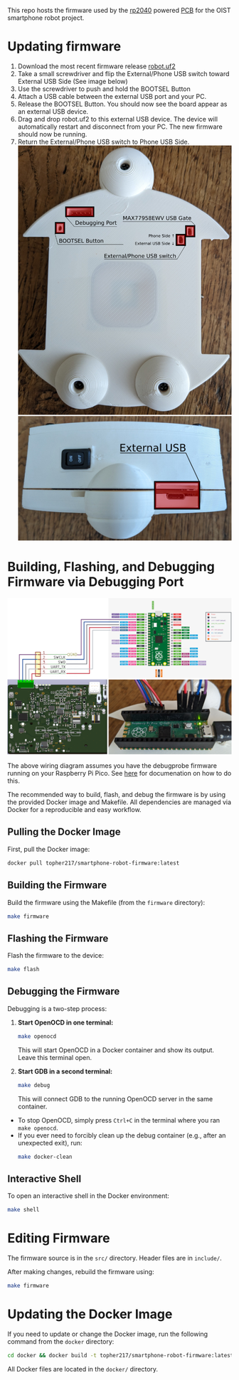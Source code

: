 This repo hosts the firmware used by the [rp2040](https://www.raspberrypi.com/documentation/microcontrollers/rp2040.html#software-development) powered [PCB](https://github.com/oist/smartphone-robot-cad/tree/pcb) for the OIST smartphone robot project.

# Updating firmware

1. Download the most recent firmware release [robot.uf2](https://github.com/oist/smartphone-robot-firmware/releases/latest)
2. Take a small screwdriver and flip the External/Phone USB switch toward External USB Side (See image below)
3. Use the screwdriver to push and hold the BOOTSEL Button
4. Attach a USB cable between the external USB port and your PC.
5. Release the BOOTSEL Button. You should now see the board appear as an external USB device.
6. Drag and drop robot.uf2 to this external USB device. The device will automatically restart and disconnect from your PC. The new firmware should now be running.
7. Return the External/Phone USB switch to Phone USB Side.
![robot bottom](media/robotBottom.png)
![robot_back](media/robotBack.png)

# Building, Flashing, and Debugging Firmware via Debugging Port

![firmware wiring](media/firmwareWiring.png)

The above wiring diagram assumes you have the debugprobe firmware running on your Raspberry Pi Pico. See [here](https://www.raspberrypi.com/documentation/microcontrollers/pico-series.html#debugging-using-another-pico-series-device) for documenation on how to do this.

The recommended way to build, flash, and debug the firmware is by using the provided Docker image and Makefile. All dependencies are managed via Docker for a reproducible and easy workflow.

## Pulling the Docker Image
First, pull the Docker image:
```bash
docker pull topher217/smartphone-robot-firmware:latest
```

## Building the Firmware
Build the firmware using the Makefile (from the `firmware` directory):
```bash
make firmware
```

## Flashing the Firmware
Flash the firmware to the device:
```bash
make flash
```

## Debugging the Firmware
Debugging is a two-step process:

1. **Start OpenOCD in one terminal:**
    ```bash
    make openocd
    ```
    This will start OpenOCD in a Docker container and show its output. Leave this terminal open.

2. **Start GDB in a second terminal:**
    ```bash
    make debug
    ```
    This will connect GDB to the running OpenOCD server in the same container.

- To stop OpenOCD, simply press `Ctrl+C` in the terminal where you ran `make openocd`.
- If you ever need to forcibly clean up the debug container (e.g., after an unexpected exit), run:
    ```bash
    make docker-clean
    ```

## Interactive Shell
To open an interactive shell in the Docker environment:
```bash
make shell
```

# Editing Firmware

The firmware source is in the `src/` directory. Header files are in `include/`.

After making changes, rebuild the firmware using:
```bash
make firmware
```

# Updating the Docker Image

If you need to update or change the Docker image, run the following command from the `docker` directory:
```bash
cd docker && docker build -t topher217/smartphone-robot-firmware:latest .
```

All Docker files are located in the `docker/` directory.
